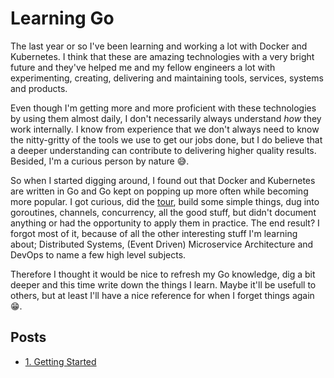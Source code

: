 # Learning Go

The last year or so I've been learning and working a lot with Docker and Kubernetes. I think that
these are amazing technologies with a very bright future and they've helped me and my fellow engineers
a lot with experimenting, creating, delivering and maintaining tools, services, systems and products.

Even though I'm getting more and more proficient with these technologies by using them almost daily,
I don't necessarily always understand _how_ they work internally. I know from experience that we don't
always need to know the nitty-gritty of the tools we use to get our jobs done, but I do believe that
a deeper understanding can contribute to delivering higher quality results. Besided, I'm a curious
person by nature 😅.

So when I started digging around, I found out that Docker and Kubernetes are written in Go and Go
kept on popping up more often while becoming more popular. I got curious, did the [tour](https://tour.golang.org/welcome/1),
build some simple things, dug into goroutines, channels, concurrency, all the good stuff, but didn't
document anything or had the opportunity to apply them in practice. The end result? I forgot most of it,
because of all the other interesting stuff I'm learning about; Distributed Systems, (Event Driven)
Microservice Architecture and DevOps to name a few high level subjects.

Therefore I thought it would be nice to refresh my Go knowledge, dig a bit deeper and this time write
down the things I learn. Maybe it'll be usefull to others, but at least I'll have a nice reference for
when I forget things again 😁.

## Posts

* [1. Getting Started](posts/1-getting-started.md)
